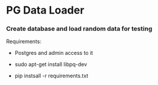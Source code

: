 # PG Data Loader

### **Create database and load random data for testing**

Requirements:

- Postgres and admin access to it

- sudo apt-get install libpq-dev
- pip instsall -r requirements.txt

